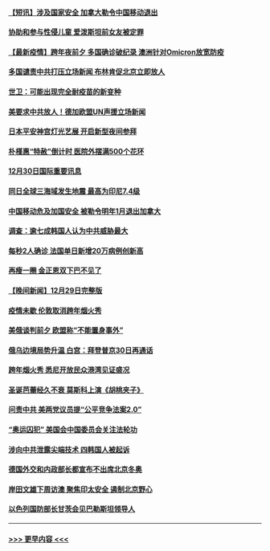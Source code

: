 #### [【短讯】涉及国家安全 加拿大勒令中国移动退出](../pages/prog202/a103307497.md?t=12310401) 
#### [协助和参与性侵儿童 爱泼斯坦前女友被定罪](../pages/prog202/a103307555.md?t=12310401) 
#### [【最新疫情】跨年夜前夕 多国确诊破纪录 澳洲针对Omicron放宽防疫](../pages/prog202/a103307514.md?t=12310401) 
#### [多国谴责中共打压立场新闻 布林肯促北京立即放人](../pages/prog202/a103307473.md?t=12310401) 
#### [世卫：可能出现完全耐疫苗的新变种](../pages/prog202/a103306914.md?t=12310401) 
#### [美要求中共放人！德加欧盟UN声援立场新闻](../pages/prog202/a103306865.md?t=12310401) 
#### [日本平安神宫灯光艺展 开启新型夜间参拜](../pages/prog202/a103306858.md?t=12310401) 
#### [朴槿惠“特赦”倒计时 医院外摆满500个花环](../pages/prog202/a103306880.md?t=12310401) 
#### [12月30日国际重要讯息](../pages/prog202/a103306852.md?t=12310401) 
#### [同日全球三海域发生地震 最高为印尼7.4级](../pages/prog202/a103306790.md?t=12310401) 
#### [中国移动危及加国安全 被勒令明年1月退出加拿大](../pages/prog202/a103306816.md?t=12310401) 
#### [调查：逾七成韩国人认为中共威胁最大](../pages/prog202/a103306785.md?t=12310401) 
#### [每秒2人确诊 法国单日新增20万病例创新高](../pages/prog202/a103306694.md?t=12310401) 
#### [再瘦一圈 金正恩双下巴不见了](../pages/prog202/a103306683.md?t=12310401) 
#### [【晚间新闻】12月29日完整版](../pages/prog202/a103306559.md?t=12310401) 
#### [疫情未歇 伦敦取消跨年烟火秀](../pages/prog202/a103306668.md?t=12310401) 
#### [美俄谈判前夕 欧盟称“不能置身事外”](../pages/prog202/a103306644.md?t=12310401) 
#### [俄乌边境局势升温 白宫：拜登普京30日再通话](../pages/prog202/a103306391.md?t=12310401) 
#### [跨年烟火秀 悉尼开放民众港湾见证盛况](../pages/prog202/a103306534.md?t=12310401) 
#### [圣诞芭蕾经久不衰 莫斯科上演《胡桃夹子》](../pages/prog202/a103306352.md?t=12310401) 
#### [问责中共 美两党议员提“公平竞争法案2.0”](../pages/prog202/a103306376.md?t=12310401) 
#### [“奥运囚犯” 美国会中国委员会关注法轮功](../pages/prog202/a103306335.md?t=12310401) 
#### [涉向中共泄露尖端技术 四韩国人被起诉](../pages/prog202/a103306202.md?t=12310401) 
#### [德国外交和内政部长都宣布不出席北京冬奥](../pages/prog202/a103306250.md?t=12310401) 
#### [岸田文雄下周访澳 聚焦印太安全 遏制北京野心](../pages/prog202/a103306089.md?t=12310401) 
#### [以色列国防部长甘茨会见巴勒斯坦领导人](../pages/prog202/a103306026.md?t=12310401) 

----
#### [ >>> 更早内容 <<< ](../indexes/prog202-earlier.md)
